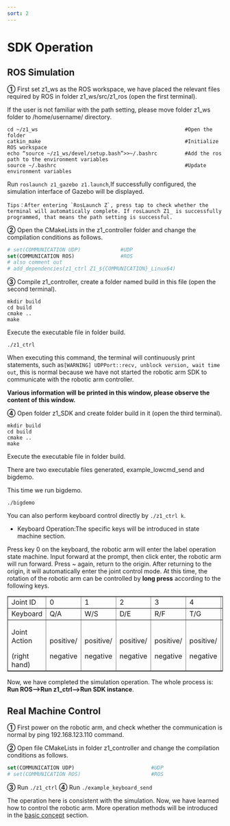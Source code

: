 ```yaml
---
sort: 2
---
```


# SDK Operation

## ROS Simulation

**①** First set z1_ws as the ROS workspace, we have placed the relevant files required by ROS in folder z1_ws/src/z1_ros (open the first terminal).

If the user is not familiar with the path setting, please move folder z1_ws folder to /home/username/ directory.

```shell
cd ~/z1_ws                                                #Open the folder
catkin_make                                               #Initialize ROS workspace
echo “source ~/z1_ws/devel/setup.bash”>>~/.bashrc         #Add the ros path to the environment variables
source ~/.bashrc                                          #Update environment variables
```

Run `roslaunch z1_gazebo z1.launch`,If successfully configured, the simulation interface of Gazebo will be displayed.

```text
Tips：After entering `RosLaunch Z`, press tap to check whether the terminal will automatically complete. If rosLaunch Z1_ is successfully programmed, that means the path setting is successful.
```

**②** Open the CMakeLists in the z1_controller folder and change the compilation conditions as follows.

```cmake
# set(COMMUNICATION UDP)             #UDP
set(COMMUNICATION ROS)               #ROS
# also comment out 
# add_dependencies(z1_ctrl Z1_${COMMUNICATION}_Linux64)

```

**③** Compile z1_controller, create a folder named build in this file (open the second terminal).

```shell
mkdir build
cd build
cmake ..
make
```

Execute the executable file in folder build.

```shell
./z1_ctrl
```

When executing this command, the terminal will continuously print statements, such as`[WARNING] UDPPort::recv, unblock version, wait time out`, this is normal because we have not started the robotic arm SDK to communicate with the robotic arm controller.

**Various information will be printed in this window, please observe the content of this window.**

**④** Open folder z1_SDK and create folder build in it (open the third terminal).

```shell
mkdir build
cd build
cmake ..
make
```

Execute the executable file in folder build.

There are two executable files generated, example_lowcmd_send and bigdemo.

This time we run bigdemo.

```shell
./bigdemo
```

You can also perform keyboard control directly by `./z1_ctrl k`.

+ Keyboard Operation:The specific keys will be introduced in state machine section.

Press key 0 on the keyboard, the robotic arm will enter the label operation state machine. Input forward at the prompt, then click enter, the robotic arm will run forward. Press ~ again, return to the origin. After returning to the origin, it will automatically enter the joint control mode. At this time, the rotation of the robotic arm can be controlled by **long press** according to the following keys.

<table border="1">
    <tr>
        <td>Joint ID</td>
        <td>0</td><td>1</td><td>2</td><td>3</td><td>4</td><td>5</td>
        <td>Gripper</td>
    </tr>
    <tr>
        <td>Keyboard</td>
        <td>Q/A</td><td>W/S</td><td>D/E</td><td>R/F</td><td>T/G</td><td>Y/H</td>
        <td>up/down</td>
    </tr>
    <tr>
        <td><p>Joint Action</p>(right hand)</td>
        <td><p>positive/</p>negative</td><td><p>positive/</p>negative</td>
        <td><p>positive/</p>negative</td><td><p>positive/</p>negative</td>
        <td><p>positive/</p>negative</td><td><p>positive/</p>negative</td>
        <td><p>positive/</p>negative</td>
    </tr>
</table>

Now, we have completed the simulation operation. The whole process is: **Run ROS-->Run z1_ctrl-->Run SDK instance**.

## Real Machine Control

**①** First power on the robotic arm, and check whether the communication is normal by ping 192.168.123.110 command.

**②** Open file CMakeLists in folder z1_controller and change the compilation conditions as follows.

```cmake
set(COMMUNICATION UDP)                         #UDP
# set(COMMUNICATION ROS)                       #ROS
```

**③** Run `./z1_ctrl`
**④** Run `./example_keyboard_send`

The operation here is consistent with the simulation. Now, we have learned how to control the robotic arm. More operation methods will be introduced in the [basic concept](../1-basic/sdk.md) section.
